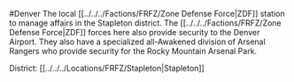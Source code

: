 #Denver 
The local [[../../../Factions/FRFZ/Zone Defense Force|ZDF]] station to manage affairs in the Stapleton district. The [[../../../Factions/FRFZ/Zone Defense Force|ZDF]] forces here also provide security to the Denver Airport. They also have a specialized all-Awakened division of Arsenal Rangers who provide security for the Rocky Mountain Arsenal Park.

District: [[../../../Locations/FRFZ/Stapleton|Stapleton]]